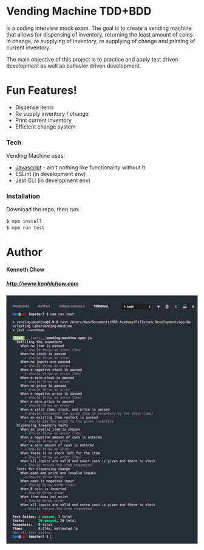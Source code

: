 # Vending Machine TDD+BDD

Is a coding interview mock exam. The goal is to create a vending machine that allows for dispensing of inventory, returning the least amount of coins in change, re supplying of inventory, re supplying of change and printing of current inventory.

The main objective of this project is to practice and apply test driven development as well as bahavior driven development.

# Fun Features!

  - Dispense items
  - Re supply inventory / change
  - Print current inventory
  - Efficient change system
  
### Tech

Vending Machine uses:

* [Javascript] - ain't nothing like functionality without it
* ESLint (in development env)
* Jest CLI (in development env)

### Installation

Download the repo, then run:

```sh
$ npm install
$ npm run test
```
# Author
#### Kenneth Chow
##### http://www.kenhlchow.com
   [Javascript]: <https://www.javascript.com/>
   
![Alt text](/src/images/vending-machine-tests.jpeg?raw=true "Optional Title")
   
